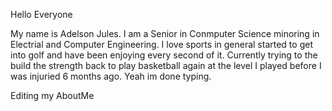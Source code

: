 Hello Everyone

My name is Adelson Jules. I am a Senior in Conmputer Science minoring in Electrial and Computer Engineering. I love sports in general started to get into golf and have been enjoying every second of it. Currently trying to the build the strength back to play basketball again at the level I played before I was injuried 6 months ago. Yeah im done typing.

Editing my AboutMe